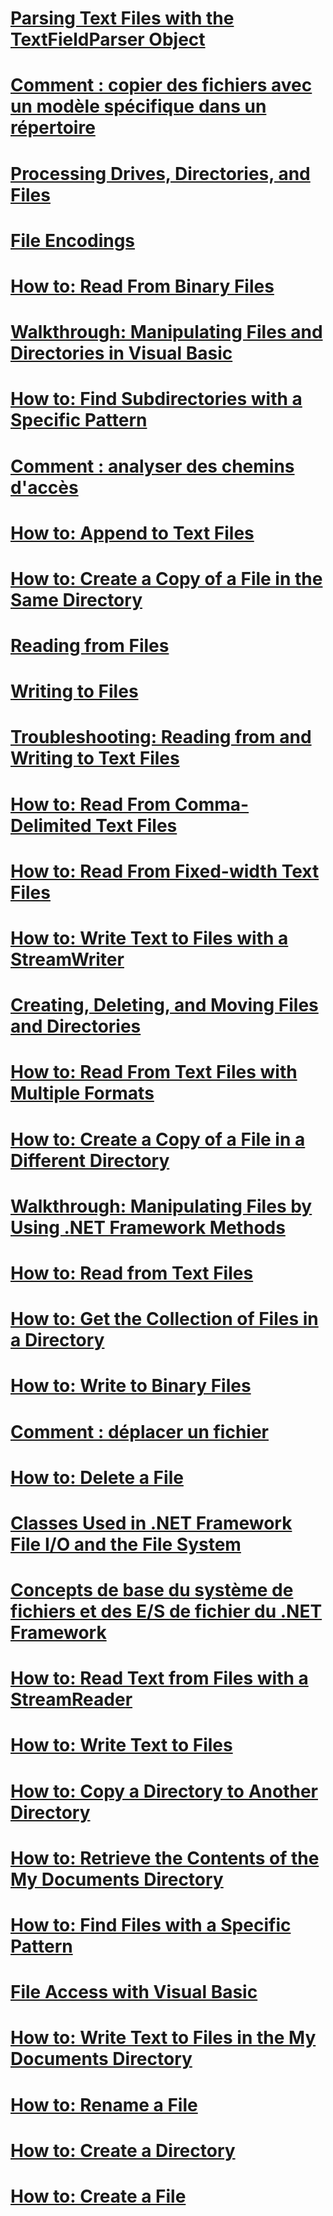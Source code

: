 # [Parsing Text Files with the TextFieldParser Object](parsing-text-files-with-the-textfieldparser-object.md)
# [Comment : copier des fichiers avec un modèle spécifique dans un répertoire](how-to-copy-files-with-a-specific-pattern-to-a-directory.md)
# [Processing Drives, Directories, and Files](index.md)
# [File Encodings](file-encodings.md)
# [How to: Read From Binary Files](how-to-read-from-binary-files.md)
# [Walkthrough: Manipulating Files and Directories in Visual Basic](walkthrough-manipulating-files-and-directories.md)
# [How to: Find Subdirectories with a Specific Pattern](how-to-find-subdirectories-with-a-specific-pattern.md)
# [Comment : analyser des chemins d'accès](how-to-parse-file-paths.md)
# [How to: Append to Text Files](how-to-append-to-text-files.md)
# [How to: Create a Copy of a File in the Same Directory](how-to-create-a-copy-of-a-file-in-the-same-directory.md)
# [Reading from Files](reading-from-files.md)
# [Writing to Files](writing-to-files.md)
# [Troubleshooting: Reading from and Writing to Text Files](troubleshooting-reading-from-and-writing-to-text-files.md)
# [How to: Read From Comma-Delimited Text Files](how-to-read-from-comma-delimited-text-files.md)
# [How to: Read From Fixed-width Text Files](how-to-read-from-fixed-width-text-files.md)
# [How to: Write Text to Files with a StreamWriter](how-to-write-text-to-files-with-a-streamwriter.md)
# [Creating, Deleting, and Moving Files and Directories](creating-deleting-and-moving-files-and-directories.md)
# [How to: Read From Text Files with Multiple Formats](how-to-read-from-text-files-with-multiple-formats.md)
# [How to: Create a Copy of a File in a Different Directory](how-to-create-a-copy-of-a-file-in-a-different-directory.md)
# [Walkthrough: Manipulating Files by Using .NET Framework Methods](walkthrough-manipulating-files-by-using-net-framework-methods.md)
# [How to: Read from Text Files](how-to-read-from-text-files.md)
# [How to: Get the Collection of Files in a Directory](how-to-get-the-collection-of-files-in-a-directory.md)
# [How to: Write to Binary Files](how-to-write-to-binary-files.md)
# [Comment : déplacer un fichier](how-to-move-a-file.md)
# [How to: Delete a File](how-to-delete-a-file.md)
# [Classes Used in .NET Framework File I/O and the File System](classes-used-in-net-framework-file-io-and-the-file-system.md)
# [Concepts de base du système de fichiers et des E/S de fichier du .NET Framework](basics-of-net-framework-file-io-and-the-file-system.md)
# [How to: Read Text from Files with a StreamReader](how-to-read-text-from-files-with-a-streamreader.md)
# [How to: Write Text to Files](how-to-write-text-to-files.md)
# [How to: Copy a Directory to Another Directory](how-to-copy-a-directory-to-another-directory.md)
# [How to: Retrieve the Contents of the My Documents Directory](how-to-retrieve-the-contents-of-the-my-documents-directory.md)
# [How to: Find Files with a Specific Pattern](how-to-find-files-with-a-specific-pattern.md)
# [File Access with Visual Basic](file-access.md)
# [How to: Write Text to Files in the My Documents Directory](how-to-write-text-to-files-in-the-my-documents-directory.md)
# [How to: Rename a File](how-to-rename-a-file.md)
# [How to: Create a Directory](how-to-create-a-directory.md)
# [How to: Create a File](how-to-create-a-file.md)
